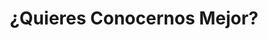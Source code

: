 ---
enable: true
title: "¿Quieres Conocernos Mejor?"
sub_title: "Descubre nuestra historia, misión y valores"
image: "/images/LEVIS1.jpg" # Asegúrate de cambiar la ruta por una imagen representativa de la empresa
description: "En Lusso Zenith, nos apasiona ofrecer productos de alta calidad y un servicio excepcional. Conoce más sobre nuestra historia, misión y el compromiso que tenemos con nuestros clientes."
button:
  enable: true
  label: "Sobre Nosotros"
  link: "/about" # Enlace directo a la página de "Nosotros"
---